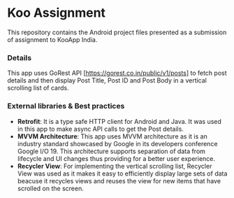 # Koo Assignment

This repository contains the Android project files presented as a submission of assignment to KooApp India.

### Details
This app uses GoRest API [https://gorest.co.in/public/v1/posts] to fetch post details and then display Post Title, Post ID and Post Body in a vertical scrolling list of cards.

### External libraries & Best practices

* <b>Retrofit</b>: It is a type safe HTTP client for Android and Java. It was used in this app to make async API calls to get the Post details.
* <b>MVVM Architecture</b>: This app uses MVVM architecture as it is an industry standard showcased by Google in its developers conference Google I/O 19. This architecture supports separation of data from lifecycle and UI changes thus providing for a better user experience. 
* <b>Recycler View</b>: For implementing the vertical scrolling list, Recycler View was used as it makes it easy to efficiently display large sets of data beacuse it recycles views and reuses the view for new items that have scrolled on the screen. 
